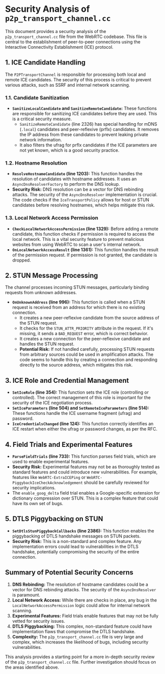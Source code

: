 # Security Analysis of `p2p_transport_channel.cc`

This document provides a security analysis of the `p2p_transport_channel.cc` file from the WebRTC codebase. This file is central to the establishment of peer-to-peer connections using the Interactive Connectivity Establishment (ICE) protocol.

## 1. ICE Candidate Handling

The `P2PTransportChannel` is responsible for processing both local and remote ICE candidates. The security of this process is critical to prevent various attacks, such as SSRF and internal network scanning.

### 1.1. Candidate Sanitization

- **`SanitizeLocalCandidate` and `SanitizeRemoteCandidate`:** These functions are responsible for sanitizing ICE candidates before they are used. This is a critical security measure.
  - `SanitizeRemoteCandidate` (line 2326) has special handling for mDNS (`.local`) candidates and peer-reflexive (prflx) candidates. It removes the IP address from these candidates to prevent leaking private network information.
  - It also filters the ufrag for prflx candidates if the ICE parameters are not yet known, which is a good security practice.

### 1.2. Hostname Resolution

- **`ResolveHostnameCandidate` (line 1203):** This function handles the resolution of candidates with hostname addresses. It uses an `AsyncDnsResolverFactory` to perform the DNS lookup.
- **Security Risk:** DNS resolution can be a vector for DNS rebinding attacks. The security of the `AsyncDnsResolver` implementation is crucial. The code checks if the `IceTransportPolicy` allows for host or STUN candidates before resolving hostnames, which helps mitigate this risk.

### 1.3. Local Network Access Permission

- **`CheckLocalNetworkAccessPermission` (line 1329):** Before adding a remote candidate, this function checks if permission is required to access the local network. This is a vital security feature to prevent malicious websites from using WebRTC to scan a user's internal network.
- **`OnLocalNetworkAccessResult` (line 1361):** This function handles the result of the permission request. If permission is not granted, the candidate is dropped.

## 2. STUN Message Processing

The channel processes incoming STUN messages, particularly binding requests from unknown addresses.

- **`OnUnknownAddress` (line 996):** This function is called when a STUN request is received from an address for which there is no existing connection.
  - It creates a new peer-reflexive candidate from the source address of the STUN request.
  - It checks for the `STUN_ATTR_PRIORITY` attribute in the request. If it's missing, it sends a `BAD_REQUEST` error, which is correct behavior.
  - It creates a new connection for the peer-reflexive candidate and handles the STUN request.
  - **Potential Risk:** If not handled carefully, processing STUN requests from arbitrary sources could be used in amplification attacks. The code seems to handle this by creating a connection and responding directly to the source address, which mitigates this risk.

## 3. ICE Role and Credential Management

- **`SetIceRole` (line 354):** This function sets the ICE role (controlling or controlled). The correct management of this role is important for the security of the ICE negotiation process.
- **`SetIceParameters` (line 504) and `SetRemoteIceParameters` (line 514):** These functions handle the ICE username fragment (ufrag) and password.
- **`IceCredentialsChanged` (line 124):** This function correctly identifies an ICE restart when either the ufrag or password changes, as per the RFC.

## 4. Field Trials and Experimental Features

- **`ParseFieldTrials` (line 733):** This function parses field trials, which are used to enable experimental features.
- **Security Risk:** Experimental features may not be as thoroughly tested as standard features and could introduce new vulnerabilities. For example, features like `WebRTC-ExtraICEPing` or `WebRTC-PiggybackIceCheckAcknowledgement` should be carefully reviewed for security implications.
- The `enable_goog_delta` field trial enables a Google-specific extension for dictionary compression over STUN. This is a complex feature that could have its own set of bugs.

## 5. DTLS Piggybacking on STUN

- **`SetDtlsStunPiggybackCallbacks` (line 2386):** This function enables the piggybacking of DTLS handshake messages on STUN packets.
- **Security Risk:** This is a non-standard and complex feature. Any implementation errors could lead to vulnerabilities in the DTLS handshake, potentially compromising the security of the entire connection.

## Summary of Potential Security Concerns

1.  **DNS Rebinding:** The resolution of hostname candidates could be a vector for DNS rebinding attacks. The security of the `AsyncDnsResolver` is paramount.
2.  **Local Network Access:** While there are checks in place, any bug in the `LocalNetworkAccessPermission` logic could allow for internal network scanning.
3.  **Experimental Features:** Field trials enable features that may not be fully vetted for security issues.
4.  **DTLS Piggybacking:** This complex, non-standard feature could have implementation flaws that compromise the DTLS handshake.
5.  **Complexity:** The `p2p_transport_channel.cc` file is very large and complex, which increases the likelihood of bugs, including security vulnerabilities.

This analysis provides a starting point for a more in-depth security review of the `p2p_transport_channel.cc` file. Further investigation should focus on the areas identified above.